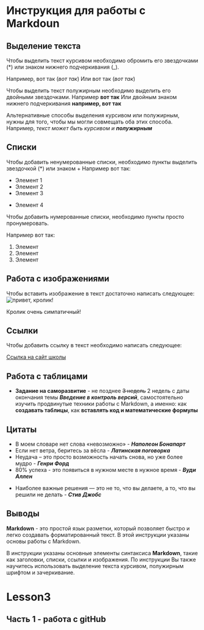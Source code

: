 # Инструкция для работы с Markdoun

## Выделение текста

Чтобы выделить текст курсивом необходимо обромить его звездочками (*) или знаком нижнего подчеркивания (_).

Например, вот так (*вот так*)
Или вот так (_вот так_)

Чтобы выделить текст полужирным необходимо выделить его двойными звездочками. Например **вот так** Или двойным знаком нижнего подчеркивания __например, вот так__

Альтернативные способы выделения курсивом или полужирным, нужны для того, чтобы мы могли совмещать оба этих способа. Например, _текст может быть курсивом и **полужирным**_

## Списки

Чтобы добавить ненумерованные списки, необходимо пункты выделить звездочкой (*) или знаком +
Например вот так:
* Элемент 1
* Элемент 2
* Элемент 3
+ Элемент 4


Чтобы добавить нумерованные списки, необходимо пункты просто пронумеровать.

Например вот так:

1. Элемент
2. Элемент
3. Элемент



## Работа с изображениями
Чтобы вставить изображение в текст достаточно написать следующее:
![привет, кролик!](Rabbit.jpg)

Кролик очень симпатичный!
## Ссылки
Чтобы добавить ссылку в текст необходимо написать следующее:

[Ссылка на сайт школы](https://candy-courses.ru/)
## Работа с таблицами

+ __Задание на саморазвитие__ - не позднее ~~3 недель~~ 2 недель с даты окончания темы _**Введение в контроль версий**_, самостоятельно изучить продвинутые техники работы с Markdown, а именно: как __создавать таблицы__, как __вставлять код и математические формулы__


## Цитаты
   
+ В моем словаре нет слова «невозможно» - *__Наполеон Бонапарт__*
+ Если нет ветра, беритесь за вёсла - *__Латинская поговорка__*
+ Неудача – это просто возможность начать снова, но уже более мудро - *__Генри Форд__*
+ 80% успеха - это появиться в нужном месте в нужное время - *__Вуди Аллен__*
* Наиболее важные решения — это не то, что вы делаете, а то, что вы решили не делать - *__Стив Джобс__*

## Выводы

__Markdown__ - это простой язык разметки, который позволяет быстро и легко создавать форматированный текст. В этой инструкции указаны основы работы с Markdown.

В инструкции указаны основные элементы синтаксиса __Markdown__, такие как заголовки, списки, ссылки и изображения. По инструкции Вы также научитесь использовать выделение текста курсивом, полужирным шрифтом и зачеркивание.


# Lesson3
## Часть 1 - работа с gitHub
